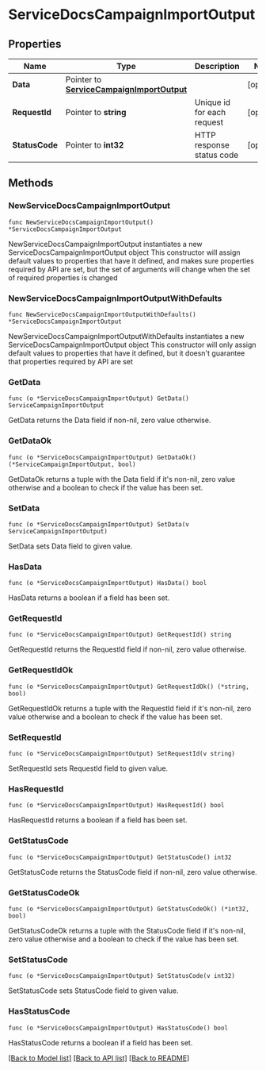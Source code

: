 # ServiceDocsCampaignImportOutput

## Properties

Name | Type | Description | Notes
------------ | ------------- | ------------- | -------------
**Data** | Pointer to [**ServiceCampaignImportOutput**](ServiceCampaignImportOutput.md) |  | [optional] 
**RequestId** | Pointer to **string** | Unique id for each request | [optional] 
**StatusCode** | Pointer to **int32** | HTTP response status code | [optional] 

## Methods

### NewServiceDocsCampaignImportOutput

`func NewServiceDocsCampaignImportOutput() *ServiceDocsCampaignImportOutput`

NewServiceDocsCampaignImportOutput instantiates a new ServiceDocsCampaignImportOutput object
This constructor will assign default values to properties that have it defined,
and makes sure properties required by API are set, but the set of arguments
will change when the set of required properties is changed

### NewServiceDocsCampaignImportOutputWithDefaults

`func NewServiceDocsCampaignImportOutputWithDefaults() *ServiceDocsCampaignImportOutput`

NewServiceDocsCampaignImportOutputWithDefaults instantiates a new ServiceDocsCampaignImportOutput object
This constructor will only assign default values to properties that have it defined,
but it doesn't guarantee that properties required by API are set

### GetData

`func (o *ServiceDocsCampaignImportOutput) GetData() ServiceCampaignImportOutput`

GetData returns the Data field if non-nil, zero value otherwise.

### GetDataOk

`func (o *ServiceDocsCampaignImportOutput) GetDataOk() (*ServiceCampaignImportOutput, bool)`

GetDataOk returns a tuple with the Data field if it's non-nil, zero value otherwise
and a boolean to check if the value has been set.

### SetData

`func (o *ServiceDocsCampaignImportOutput) SetData(v ServiceCampaignImportOutput)`

SetData sets Data field to given value.

### HasData

`func (o *ServiceDocsCampaignImportOutput) HasData() bool`

HasData returns a boolean if a field has been set.

### GetRequestId

`func (o *ServiceDocsCampaignImportOutput) GetRequestId() string`

GetRequestId returns the RequestId field if non-nil, zero value otherwise.

### GetRequestIdOk

`func (o *ServiceDocsCampaignImportOutput) GetRequestIdOk() (*string, bool)`

GetRequestIdOk returns a tuple with the RequestId field if it's non-nil, zero value otherwise
and a boolean to check if the value has been set.

### SetRequestId

`func (o *ServiceDocsCampaignImportOutput) SetRequestId(v string)`

SetRequestId sets RequestId field to given value.

### HasRequestId

`func (o *ServiceDocsCampaignImportOutput) HasRequestId() bool`

HasRequestId returns a boolean if a field has been set.

### GetStatusCode

`func (o *ServiceDocsCampaignImportOutput) GetStatusCode() int32`

GetStatusCode returns the StatusCode field if non-nil, zero value otherwise.

### GetStatusCodeOk

`func (o *ServiceDocsCampaignImportOutput) GetStatusCodeOk() (*int32, bool)`

GetStatusCodeOk returns a tuple with the StatusCode field if it's non-nil, zero value otherwise
and a boolean to check if the value has been set.

### SetStatusCode

`func (o *ServiceDocsCampaignImportOutput) SetStatusCode(v int32)`

SetStatusCode sets StatusCode field to given value.

### HasStatusCode

`func (o *ServiceDocsCampaignImportOutput) HasStatusCode() bool`

HasStatusCode returns a boolean if a field has been set.


[[Back to Model list]](../README.md#documentation-for-models) [[Back to API list]](../README.md#documentation-for-api-endpoints) [[Back to README]](../README.md)


